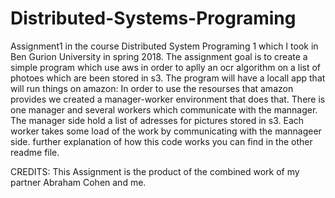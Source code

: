 # Distributed-Systems-Programing
Assignment1 in the course Distributed System Programing 1 which I took in Ben Gurion University in spring 2018.
The assignment goal is to create a simple program which use aws in order to aplly an ocr algorithm on a list of photoes which are been stored in s3.
The program will have a  locall app that will run things on amazon:
In order to use the resourses that amazon provides we created a manager-worker environment that does that. There is one manager and several workers which communicate with the mannager.
The manager side hold a list of adresses for pictures stored in s3.
Each worker takes some load of the work by communicating with the mannageer side. further explanation of how this code works you can find in the other readme file. 

CREDITS:
This Assignment is the product of the combined work of my partner Abraham Cohen and me.
